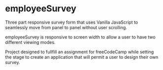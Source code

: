 # employeeSurvey
Three part responsive survey form that uses Vanilla JavaScript to seamlessly move from panel to panel without user scrolling.

employeeSurvey is responsive to screen width to allow a user to have two different viewing modes. 

Project designed to fullfill an assignment for freeCodeCamp while setting the stage to create an application that will permit a user to design their own survey.  
